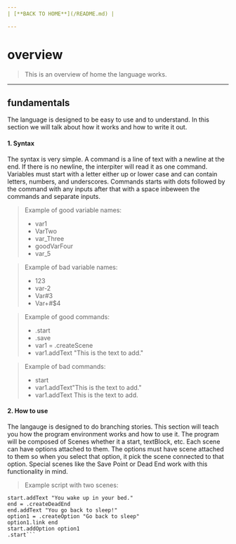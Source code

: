 ```yaml
---
| [**BACK TO HOME**](/README.md) |

---
```

# overview
> This is an overview of home the language works.

---
## fundamentals
The language is designed to be easy to use and to understand.
In this section we will talk about how it works and how to write it out.
#### 1. Syntax
The syntax is very simple. A command is a line of text with a newline at the end.
If there is no newline, the interpiter will read it as one command. Variables must start with a letter either up or lower case
and can contain letters, numbers, and underscores. Commands starts with dots followed by the command with any inputs after that with
a space inbeween the commands and separate inputs.
> Example of good variable names:
> * var1
> * VarTwo
> * var_Three
> * goodVarFour
> * var_5

> Example of bad variable names:
> * 123
> * var-2
> * Var#3
> * Var\+#$4

> Example of good commands:
> * .start
> * .save
> * var1 = .createScene
> * var1.addText "This is the text to add."

> Example of bad commands:
> * start
> * var1.addText"This is the text to add."
> * var1.addText This is the text to add.

#### 2. How to use
The langauge is designed to do branching stories. This section will teach you how the program environment works and how to use it.
The program will be composed of Scenes whether it a start, textBlock, etc. Each scene can have options attached to them. The options must
have scene attached to them so when you select that option, it pick the scene connected to that option. Special scenes like the Save Point or Dead End work with
this functionality in mind.

> Example script with two scenes:
```start = .createStart
start.addText "You wake up in your bed."
end = .createDeadEnd
end.addText "You go back to sleep!"
option1 = .createOption "Go back to sleep"
option1.link end
start.addOption option1
.start```
